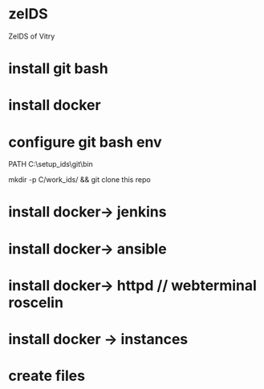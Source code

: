 # zeIDS
ZeIDS of Vitry
# install git bash
# install docker


# configure git bash env
PATH C:\setup_ids\git\bin

mkdir -p C/work_ids/ && git clone this repo



# install docker-> jenkins
# install docker-> ansible
# install docker-> httpd // webterminal roscelin

# install docker -> instances 





# create files




